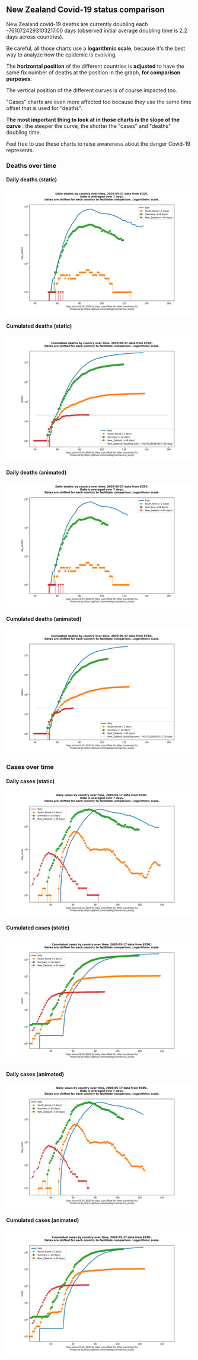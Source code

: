 ## New Zealand Covid-19 status comparison 

New Zealand covid-19 deaths are currently doubling each -7610724293103217.00 days (observed initial average doubling time is 2.2 days across countries).



Be careful, all those charts use a **logarithmic scale**, because it's the best way to analyze how the epidemic is evolving.
 
The **horizontal position** of the different countries is **adjusted** to have the same fix number of deaths at the position in the graph, **for comparison purposes**.

The vertical position of the different curves is of course impacted too.

"Cases" charts are even more affected too because they use the same time offset that is used for "deaths".

**The most important thing to look at in those charts is the slope of the curve** : the steeper the curve, the shorter the "cases" and "deaths" doubling time.

Feel free to use these charts to raise awareness about the danger Covid-19 represents. 


 
### Deaths over time
 
#### Daily deaths (static)
![New Zealand covid-19 daily deaths static chart](https://raw.githubusercontent.com/madlag/coronavirus_study/master/notebooks/graphs/2020-05-17/countries/New_Zealand/2020-05-17_New_Zealand_day_deaths.png "New Zealand covid-19 day_deaths static chart")   
 
#### Cumulated deaths (static)
![New Zealand covid-19 cumulated deaths static chart](https://raw.githubusercontent.com/madlag/coronavirus_study/master/notebooks/graphs/2020-05-17/countries/New_Zealand/2020-05-17_New_Zealand_deaths.png "New Zealand covid-19 deaths static chart")   
 
#### Daily deaths (animated)
![New Zealand covid-19 daily deaths animated chart](https://raw.githubusercontent.com/madlag/coronavirus_study/master/notebooks/graphs/2020-05-17/countries/New_Zealand/2020-05-17_New_Zealand_day_deaths.gif "New Zealand covid-19 day_deaths animated chart")   
 
#### Cumulated deaths (animated)
![New Zealand covid-19 cumulated deaths animated chart](https://raw.githubusercontent.com/madlag/coronavirus_study/master/notebooks/graphs/2020-05-17/countries/New_Zealand/2020-05-17_New_Zealand_deaths.gif "New Zealand covid-19 deaths animated chart")   

 
### Cases over time
 
#### Daily cases (static)
![New Zealand covid-19 daily cases static chart](https://raw.githubusercontent.com/madlag/coronavirus_study/master/notebooks/graphs/2020-05-17/countries/New_Zealand/2020-05-17_New_Zealand_day_cases.png "New Zealand covid-19 day_cases static chart")   
 
#### Cumulated cases (static)
![New Zealand covid-19 cumulated cases static chart](https://raw.githubusercontent.com/madlag/coronavirus_study/master/notebooks/graphs/2020-05-17/countries/New_Zealand/2020-05-17_New_Zealand_cases.png "New Zealand covid-19 cases static chart")   
 
#### Daily cases (animated)
![New Zealand covid-19 daily cases animated chart](https://raw.githubusercontent.com/madlag/coronavirus_study/master/notebooks/graphs/2020-05-17/countries/New_Zealand/2020-05-17_New_Zealand_day_cases.gif "New Zealand covid-19 day_cases animated chart")   
 
#### Cumulated cases (animated)
![New Zealand covid-19 cumulated cases animated chart](https://raw.githubusercontent.com/madlag/coronavirus_study/master/notebooks/graphs/2020-05-17/countries/New_Zealand/2020-05-17_New_Zealand_cases.gif "New Zealand covid-19 cases animated chart")   

